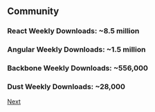 ## Community

### React Weekly Downloads: ~8.5 million

### Angular Weekly Downloads: ~1.5 million

### Backbone Weekly Downloads: ~556,000

### Dust Weekly Downloads: ~28,000

[Next](./first-react-component.md)